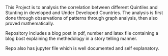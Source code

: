 This Project is to analysis the correlation between different Quintiles and Stunting in developed and Under Developed Countries. 
The analysis is first done through observations of patterns through graph analysis, then also proved mathematically.

Repository includes a blog post in pdf, number and latex file containing a blog bost explaining the methedology in a story telling manner. 

Repo also has jupyter file which is well documented and self explanatory. 
